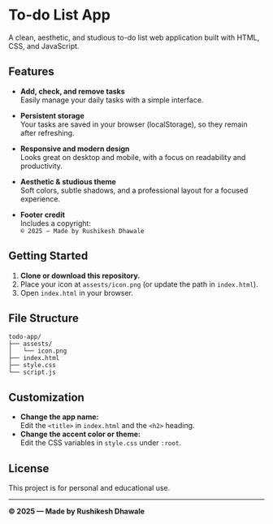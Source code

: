 # To-do List App

A clean, aesthetic, and studious to-do list web application built with HTML, CSS, and JavaScript.

## Features

- **Add, check, and remove tasks**  
  Easily manage your daily tasks with a simple interface.

- **Persistent storage**  
  Your tasks are saved in your browser (localStorage), so they remain after refreshing.

- **Responsive and modern design**  
  Looks great on desktop and mobile, with a focus on readability and productivity.

- **Aesthetic & studious theme**  
  Soft colors, subtle shadows, and a professional layout for a focused experience.

- **Footer credit**  
  Includes a copyright:  
  `© 2025 — Made by Rushikesh Dhawale`

## Getting Started

1. **Clone or download this repository.**
2. Place your icon at `assests/icon.png` (or update the path in `index.html`).
3. Open `index.html` in your browser.

## File Structure

```
todo-app/
├── assests/
│   └── icon.png
├── index.html
├── style.css
└── script.js
```

## Customization

- **Change the app name:**  
  Edit the `<title>` in `index.html` and the `<h2>` heading.
- **Change the accent color or theme:**  
  Edit the CSS variables in `style.css` under `:root`.

## License

This project is for personal and educational use.

---

**© 2025 — Made by Rushikesh Dhawale**
